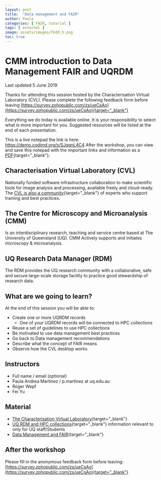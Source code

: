 ```yaml
---
layout: post
title:  "Data management and FAIR"
author: Paula
categories: [ FAIR, tutorial ]
tags: [ external ]
image: assets/images/FAIR_h.png
toc: true
---
```

# CMM introduction to Data Management FAIR and UQRDM

Last updated 5 June 2019

Thanks for attending this session hosted by the Characterisation Virtual Laboratory (CVL). Please complete the following feedback form before leaving [https://survey.zohopublic.com/zs/ueCsAo](https://survey.zohopublic.com/zs/ueCsAo){target="_blank"}

Everything we do today is available online. It is your responsibility to select what is more important for you.
Suggested resources will be listed at the end of each presentation.

This is a live notepad the link is here: https://demo.codimd.org/s/SJqgnL4C4
After the workshop, you can view and save this notepad with the important links and information as a [PDF](https://gitprint.com/Characterisation-Virtual-Laboratory/CVL_Community/blob/master/_posts/2019-06-05-UQRDM-FAIR.md){target="_blank"}.

## Characterisation Virtual Laboratory (CVL)

Nationally funded software infrastructure collaboration
to make scientific tools for image analysis and processing, available freely and cloud-ready. The [CVL is also a community](https://characterisation-virtual-laboratory.github.io/CVL_Community/about){target="_blank"} of experts who support training and best practices.

## The Centre for Microscopy and Microanalysis (CMM)

Is an interdisciplinary research, teaching and service centre based at The University of Queensland (UQ).
CMM Actively supports and initiates microscopy & microanalysis.

## UQ Research Data Manager (RDM)

The RDM provides the UQ research community with a collaborative, safe and secure large-scale storage facility to practice good stewardship of research data.

## What are we going to learn?

At the end of this session you will be able to:

* Create one or more UQRDM records
    * One of your UQRDM records will be connected to HPC collections
* Reuse a set of guidelines to use HPC collections
* Be motivated to use data management best practices
* Go back to Data management recommendations
* Describe what the concept of FAIR means
* Observe how the CVL desktop works

## Instructors

* Full name / email (optional)
* Paula Andrea Martinez / p.martinez at uq.edu.au
* Roger Wepf
* Fei Yu

## Material

* [The Characterisation Virtual Laboratory](https://demo.codimd.org/p/SJlh1PQAV#/){target="_blank"}
* [UQ RDM and HPC collections](https://demo.codimd.org/p/Bygd78qXRV#/){target="_blank"} information relevant to only for UQ staff/Students
* [Data Management and FAIR](https://demo.codimd.org/p/BJF9kXGRN#/){target="_blank"}

## After the workshop

Please fill in the anonymous feedback form before leaving: [https://survey.zohopublic.com/zs/ueCsAo](https://survey.zohopublic.com/zs/ueCsAo){target="_blank"}
